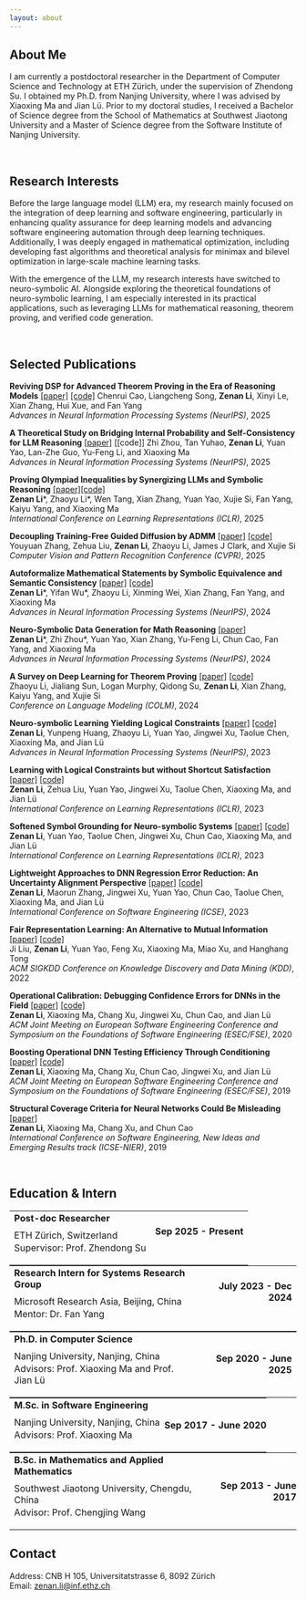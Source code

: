 ```yaml
---
layout: about 
---
```


## About Me

I am currently a postdoctoral researcher in the Department of Computer Science and Technology at ETH Zürich, under the supervision of Zhendong Su. I obtained my Ph.D. from Nanjing University, where I was advised by Xiaoxing Ma and Jian Lü. Prior to my doctoral studies, I received a Bachelor of Science degree from the School of Mathematics at Southwest Jiaotong University and a Master of Science degree from the Software Institute of Nanjing University.

<br>

## Research Interests 

Before the large language model (LLM) era, my research mainly focused on the integration of deep learning and software engineering, particularly in enhancing quality assurance for deep learning models and advancing software engineering automation through deep learning techniques. Additionally, I was deeply engaged in mathematical optimization, including developing fast algorithms and theoretical analysis for minimax and bilevel optimization in large-scale machine learning tasks.

With the emergence of the LLM, my research interests have switched to neuro-symbolic AI. 
Alongside exploring the theoretical foundations of neuro-symbolic learning, I am especially interested in its practical applications, such as leveraging LLMs for mathematical reasoning, theorem proving, and verified code generation.

<br>

<h2 id="publications"> Selected Publications </h2>

**Reviving DSP for Advanced Theorem Proving in the Era of Reasoning Models** [[paper]](https://arxiv.org/abs/2506.11487) [[code]](https://github.com/microsoft/DSP-Plus)
Chenrui Cao, Liangcheng Song, **Zenan Li**, Xinyi Le, Xian Zhang, Hui Xue, and Fan Yang <br>
*Advances in Neural Information Processing Systems (NeurIPS)*, 2025

**A Theoretical Study on Bridging Internal Probability and Self-Consistency for LLM Reasoning** [[paper]](https://arxiv.org/abs/2502.00511) [[code]]
Zhi Zhou, Tan Yuhao, **Zenan Li**, Yuan Yao, Lan-Zhe Guo, Yu-Feng Li, and Xiaoxing Ma <br>
*Advances in Neural Information Processing Systems (NeurIPS)*, 2025

**Proving Olympiad Inequalities by Synergizing LLMs and Symbolic Reasoning** [[paper]](https://arxiv.org/abs/2502.13834)[[code]](https://github.com/lizn-zn/neqlips) <br> 
**Zenan Li**\*, Zhaoyu Li\*, Wen Tang, Xian Zhang, Yuan Yao, Xujie Si, Fan Yang, Kaiyu Yang, and Xiaoxing Ma <br>
*International Conference on Learning Representations (ICLR)*, 2025

**Decoupling Training-Free Guided Diffusion by ADMM** [[paper]](https://arxiv.org/abs/2411.12773) [[code]](https://github.com/youyuan-zhang/ADMMDiff) <br>
Youyuan Zhang, Zehua Liu, **Zenan Li**, Zhaoyu Li, James J Clark, and Xujie Si <br>
*Computer Vision and Pattern Recognition Conference (CVPR)*, 2025

**Autoformalize Mathematical Statements by Symbolic Equivalence and Semantic Consistency** [[paper]](https://arxiv.org/abs/2410.20936) [[code]](https://github.com/Miracle-Messi/Isa-AutoFormal)<br>
**Zenan Li**\*, Yifan Wu\*, Zhaoyu Li, Xinming Wei, Xian Zhang, Fan Yang, and Xiaoxing Ma <br>
*Advances in Neural Information Processing Systems (NeurIPS)*, 2024

**Neuro-Symbolic Data Generation for Math Reasoning** [[paper]](https://arxiv.org/abs/2412.04857) <br>
**Zenan Li**\*, Zhi Zhou\*, Yuan Yao, Xian Zhang, Yu-Feng Li, Chun Cao, Fan Yang, and Xiaoxing Ma <br>
*Advances in Neural Information Processing Systems (NeurIPS)*, 2024

**A Survey on Deep Learning for Theorem Proving** [[paper]](https://arxiv.org/abs/2404.09939) [[code]](https://github.com/zhaoyu-li/DL4TP)<br>
Zhaoyu Li, Jialiang Sun, Logan Murphy, Qidong Su, **Zenan Li**, Xian Zhang, Kaiyu Yang, and Xujie Si <br>
*Conference on Language Modeling (COLM)*, 2024

**Neuro-symbolic Learning Yielding Logical Constraints** [[paper]](https://arxiv.org/abs/2410.20957) [[code]](https://github.com/Lizn-zn/Nesy-Programming) <br>
**Zenan Li**, Yunpeng Huang, Zhaoyu Li, Yuan Yao, Jingwei Xu, Taolue Chen, Xiaoxing Ma, and Jian Lü <br>
*Advances in Neural Information Processing Systems (NeurIPS)*, 2023 

**Learning with Logical Constraints but without Shortcut Satisfaction** [[paper]](https://arxiv.org/abs/2403.00329) [[code]](https://github.com/SoftWiser-group/NeSy-without-Shortcuts) <br>
**Zenan Li**, Zehua Liu, Yuan Yao, Jingwei Xu, Taolue Chen, Xiaoxing Ma, and Jian Lü <br> 
*International Conference on Learning Representations (ICLR)*, 2023

**Softened Symbol Grounding for Neuro-symbolic Systems** [[paper]](https://arxiv.org/abs/2403.00323) [[code]](https://github.com/SoftWiser-group/Soften-NeSy-learning) <br>
**Zenan Li**, Yuan Yao, Taolue Chen, Jingwei Xu, Chun Cao, Xiaoxing Ma, and Jian Lü <br>
*International Conference on Learning Representations (ICLR)*, 2023

**Lightweight Approaches to DNN Regression Error Reduction: An Uncertainty Alignment Perspective** [[paper]](https://ieeexplore.ieee.org/document/10172764) [[code]](https://github.com/Lizn-zn/Uncertainty-Alignment) <br>
**Zenan Li**, Maorun Zhang, Jingwei Xu, Yuan Yao, Chun Cao, Taolue Chen, Xiaoxing Ma, and Jian Lü <br>
*International Conference on Software Engineering (ICSE)*, 2023

**Fair Representation Learning: An Alternative to Mutual Information** [[paper]](https://dl.acm.org/doi/10.1145/3534678.3539302) [[code]](https://github.com/SoftWiser-group/FairDisCo) <br>
Ji Liu, **Zenan Li**, Yuan Yao, Feng Xu, Xiaoxing Ma, Miao Xu, and Hanghang Tong <br>
*ACM SIGKDD Conference on Knowledge Discovery and Data Mining (KDD)*, 2022

**Operational Calibration: Debugging Confidence Errors for DNNs in the Field** [[paper]](https://arxiv.org/abs/1910.02352) [[code]](https://github.com/Lizn-zn/Op-QA) <br>
**Zenan Li**, Xiaoxing Ma, Chang Xu, Jingwei Xu, Chun Cao, and Jian Lü <br>
*ACM Joint Meeting on European Software Engineering Conference and Symposium on the Foundations of Software Engineering (ESEC/FSE)*, 2020

**Boosting Operational DNN Testing Efficiency Through Conditioning** [[paper]](https://arxiv.org/abs/1906.02533) [[code]](https://github.com/Lizn-zn/DNNOpAcc) <br>
**Zenan Li**, Xiaoxing Ma, Chang Xu, Chun Cao, Jingwei Xu, and Jian Lü <br>
*ACM Joint Meeting on European Software Engineering Conference and Symposium on the Foundations of Software Engineering (ESEC/FSE)*, 2019 

**Structural Coverage Criteria for Neural Networks Could Be Misleading** [[paper]](https://dl.acm.org/doi/10.1109/ICSE-NIER.2019.00031) <br>
**Zenan Li**, Xiaoxing Ma, Chang Xu, and Chun Cao <br>
*International Conference on Software Engineering, New Ideas and Emerging Results track (ICSE-NIER)*, 2019

<br>

## Education & Intern

<table style="width: 100%; margin: 0; padding: 0; border-collapse: collapse;">
  <tr>
    <td style="text-align: left;"><h4 style="margin-bottom: 10px !important; margin-top: 0px"> Post-doc Researcher </h4>
    <p style="margin-top: 2px !important; margin-bottom: 2px !important;"> ETH Zürich, Switzerland </p>
    <p style="margin-top: 2px !important;"> Supervisor: Prof. Zhendong Su </p>
    </td>
    <td style="text-align: right;"><h4 style="margin-top: 0px">Sep 2025 - Present</h4></td>
  </tr>
</table>

<table style="width: 100%; margin: 0; padding: 0; border-collapse: collapse;">
  <tr>
    <td style="text-align: left;"><h4 style="margin-bottom: 10px !important; margin-top: 0px"> Research Intern for Systems Research Group </h4>
    <p style="margin-top: 2px !important; margin-bottom: 2px !important;"> Microsoft Research Asia, Beijing, China </p>
    <p style="margin-top: 2px !important;"> Mentor: Dr. Fan Yang </p>
    </td>
    <td style="text-align: right;"><h4 style="margin-top: 0px">July 2023 - Dec 2024</h4></td>
  </tr>
</table>

<table style="width: 100%; margin: 0; padding: 0; border-collapse: collapse;">
    <tr>
      <td style="text-align: left;"><h4 style="margin-bottom: 10px !important; margin-top: 0px"> Ph.D. in Computer Science </h4>
      <p style="margin-top: 2px !important; margin-bottom: 2px !important;"> Nanjing University, Nanjing, China </p>
      <p style="margin-top: 2px !important;"> Advisors: Prof. Xiaoxing Ma and Prof. Jian Lü </p>
      </td>
      <td style="text-align: right;"><h4>Sep 2020 - June 2025</h4></td>
    </tr>
</table>

<table style="width: 100%; margin: 0; padding: 0; border-collapse: collapse;">
  <tr>
    <td style="text-align: left;"><h4 style="margin-bottom: 10px !important; margin-top: 0px"> M.Sc. in Software Engineering </h4>
    <p style="margin-top: 2px !important; margin-bottom: 2px !important;"> Nanjing University, Nanjing, China </p>
    <p style="margin-top: 2px !important;"> Advisors: Prof. Xiaoxing Ma </p>
    </td>
    <td style="text-align: right; margin: 0; padding: 0;"><h4>Sep 2017 - June 2020</h4></td>
  </tr>
</table>

<table style="width: 100%; margin: 0; padding: 0; border-collapse: collapse;">
  <tr>
    <td style="text-align: left;"><h4 style="margin-bottom: 10px !important; margin-top: 0px"> B.Sc. in Mathematics and Applied Mathematics </h4>
    <p style="margin-top: 2px !important; margin-bottom: 2px !important;"> Southwest Jiaotong University, Chengdu, China </p>
    <p style="margin-top: 2px !important;"> Advisor: Prof. Chengjing Wang </p>
    </td>
    <td style="text-align: right; margin: 0; padding: 0;"><h4>Sep 2013 - June 2017</h4></td>
  </tr>
</table>

## Contact

Address: CNB H 105, Universitatstrasse 6, 8092 Zürich <br>
Email: zenan.li@inf.ethz.ch
